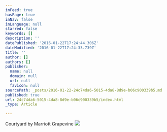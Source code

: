 ```yaml
---
inFeed: true
hasPage: true
inNav: false
inLanguage: null
starred: false
keywords: []
description: ''
datePublished: '2016-01-22T17:24:44.306Z'
dateModified: '2016-01-22T17:24:33.739Z'
title: ''
author: []
authors: []
publisher:
  name: null
  domain: null
  url: null
  favicon: null
sourcePath: _posts/2016-01-22-24c74da6-5015-4da8-8d9e-b06c900339b5.md
published: true
url: 24c74da6-5015-4da8-8d9e-b06c900339b5/index.html
_type: Article

---
```

Courtyard by Marriott Grapevine
![](https://the-grid-user-content.s3-us-west-2.amazonaws.com/cd444713-da7f-4a3f-8747-a78afcc1510b.jpg)